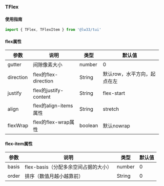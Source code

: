 ### TFlex

#### 使用指南

```JavaScript
import { TFlex, TFlexItem } from '@lw33/tui'
```

#### flex属性


| 参数        | 说明                      | 类型     | 默认值                         |
| ----------- | ------------------------ | -------- | ------------------------------ |
| gutter      | 间隙像素大小              |  number   | 0                           |
| direction   | flex的flex-direction     | String   | 默认row，水平方向，起点在左     |
| justify     | flex的justify-content    | String   | flex-start                     |
| align       | flex的align-items属性     | String   |stretch                     |
| flexWrap    | flex的flex-wrap属性       | boolean  | 默认nowrap                    |

#### flex-item属性


| 参数        | 说明                                | 类型     | 默认值                         |
| ----------- | ----------------------------------- | -------- | ------------------------------ |
| basis       | flex-basis（分配多余空间占据的大小）  |  number   | 0                           |
| order       | 排序（数值月越小越靠前）               | String   | 0     |